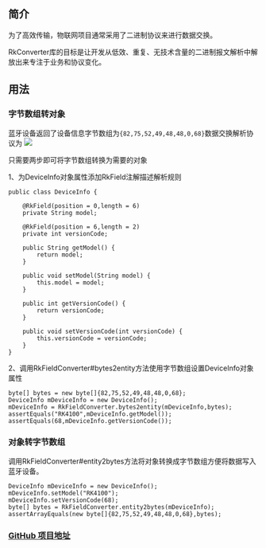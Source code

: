 ## 简介
为了高效传输，物联网项目通常采用了二进制协议来进行数据交换。

RkConverter库的目标是让开发从低效、重复、无技术含量的二进制报文解析中解放出来专注于业务和协议变化。
## 用法
### 字节数组转对象
蓝牙设备返回了设备信息字节数组为`{82,75,52,49,48,48,0,68}`数据交换解析协议为
![][image-1]

只需要两步即可将字节数组转换为需要的对象

1、为DeviceInfo对象属性添加RkField注解描述解析规则

	public class DeviceInfo {
	
	    @RkField(position = 0,length = 6)
	    private String model;
	
	    @RkField(position = 6,length = 2)
	    private int versionCode;
	
	    public String getModel() {
	        return model;
	    }
	
	    public void setModel(String model) {
	        this.model = model;
	    }
	
	    public int getVersionCode() {
	        return versionCode;
	    }
	
	    public void setVersionCode(int versionCode) {
	        this.versionCode = versionCode;
	    }
	}

2、调用RkFieldConverter#bytes2entity方法使用字节数组设置DeviceInfo对象属性

	byte[] bytes = new byte[]{82,75,52,49,48,48,0,68};
	DeviceInfo mDeviceInfo = new DeviceInfo();
	mDeviceInfo = RkFieldConverter.bytes2entity(mDeviceInfo,bytes);
	assertEquals("RK4100",mDeviceInfo.getModel());
	assertEquals(68,mDeviceInfo.getVersionCode());

### 对象转字节数组
调用RkFieldConverter#entity2bytes方法将对象转换成字节数组方便将数据写入蓝牙设备。

	DeviceInfo mDeviceInfo = new DeviceInfo();
	mDeviceInfo.setModel("RK4100");
	mDeviceInfo.setVersionCode(68);
	byte[] bytes = RkFieldConverter.entity2bytes(mDeviceInfo);
	assertArrayEquals(new byte[]{82,75,52,49,48,48,0,68},bytes);
 
### [GitHub 项目地址][1]

[1]:	https://github.com/yuanzj/RkConverter

[image-1]:	http://7xs7jt.com1.z0.glb.clouddn.com/rkconvert1.png